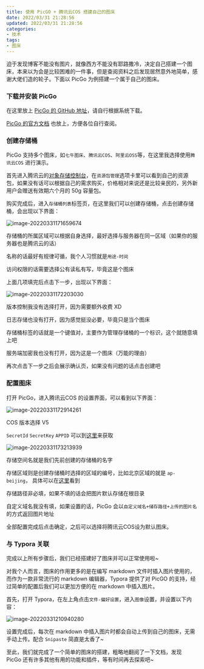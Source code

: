 ```yaml
---
title: 使用 PicGO + 腾讯云COS 搭建自己的图床
date: 2022/03/31 21:28:56
updated: 2022/03/31 21:28:56
categories:
- 技术
tags:
- 图床
---
```

迫于发现博客不能没有图片，就像西方不能没有耶路撒冷，决定自己搭建一个图床，本来以为会是比较困难的一件事，但是查阅资料之后发现居然意外地简单，感谢大佬们造的轮子。下面以 PicGo 为例搭建一个属于自己的图床。

### 下载并安装 PicGo

在这里放上 [PicGo 的 GitHub 地址](https://github.com/Molunerfinn/PicGo)，请自行根据系统下载。

[PicGo 的官方文档](https://picgo.github.io/PicGo-Doc/zh/guide/) 也放上，方便各位自行查阅。

### 创建存储桶

PicGo 支持多个图床，如`七牛图床`、`腾讯云COS`、`阿里云OSS`等，在这里我选择使用`腾讯云COS` 进行演示。

首先进入腾讯云的[对象存储控制台](https://console.cloud.tencent.com/cos/bucket)，在`资源包管理`选项卡里可以看到自己的资源包，如果没有话可以根据自己的需求购买，价格相对来说还是比较亲民的，另外新用户会赠送有效期六个月的 50g 容量包。

购买完成后，进入`存储桶列表`标签页，在这里我们可以创建存储桶，点击创建存储桶，会出现以下界面：

![image-20220331171659674](https://pic-go-20220331-1301395896.cos.ap-beijing.myqcloud.com/img/image-20220331171659674.png)



存储桶的所属区域可以根据自身选择，最好选择与服务器在同一区域（如果你的服务器也是腾讯云的话）

名称的话最好有规律可循，我个人习惯就是`用途-时间`

访问权限的话需要选择公有读私有写，毕竟这是个图床

上面几项填完后点击下一步，出现以下界面：

![image-20220331172203030](https://pic-go-20220331-1301395896.cos.ap-beijing.myqcloud.com/img/image-20220331172203030.png)

版本控制我没有选择打开，因为需要额外收费 XD

日志存储也没有打开，因为感觉挺没必要，毕竟只是当个图床

存储桶标签的话就是一个键值对，主要作为管理存储桶的一个标识，这个就随意填上吧

服务端加密我也没有打开，因为这是一个图床（万能的理由）

再次点击下一步之后会展示确认页，如果没有问题的话点击创建吧

### 配置图床

打开 PicGo，进入腾讯云COS 的设置界面，可以看到以下界面：

![image-20220331172914261](https://pic-go-20220331-1301395896.cos.ap-beijing.myqcloud.com/img/image-20220331172914261.png) 

COS 版本选择 V5

`SecretId`  `SecretKey`  `APPID` 可以到[这里](https://console.cloud.tencent.com/cam/capi)来获取

![image-20220331173213939](https://pic-go-20220331-1301395896.cos.ap-beijing.myqcloud.com/img/image-20220331173213939.png)

存储空间名就是我们先前创建的存储桶的名字

存储区域则是创建存储桶时选择的区域的编号，比如北京区域的就是 `ap-beijing`， 具体可以在[这里](https://console.cloud.tencent.com/cos/bucket)看到

存储路径非必填，如果不填的话会把图片默认存储在根目录

自定义域名我没有填，如果设置的话，PicGo 会以`自定义域名+储存路径+上传的图片名`的方式返回图片地址

全部配置完成后点击确定，之后可以选择将腾讯云COS设为默认图床。

### 与 Typora 关联

完成以上所有步骤后，我们已经搭建好了图床并可以正常使用啦~

对我个人而言，图床的作用更多的是在编写 markdown 文件时插入图片使用的，而作为一款非常流行的 markdown 编辑器，Typora 提供了对 PicGO 的支持，经过简单的配置后我们可以更加方便的在 markdown 中插入图片。

首先，打开 Typora，在左上角点击`文件-偏好设置`，进入`图像`设置，并设置以下内容：

![image-20220331210940280](https://pic-go-20220331-1301395896.cos.ap-beijing.myqcloud.com/img/image-20220331210940280.png)

设置完成后，每次在 markdown 中插入图片时都会自动上传到自己的图床，无需手动上传。配合 `Snipaste` 简直是太香了~

至此，我们就完成了一个简单的图床的搭建，粗略地翻阅了一下文档，发现 PicGo 还有许多其他有用的功能和插件，等有时间再去探索吧~
